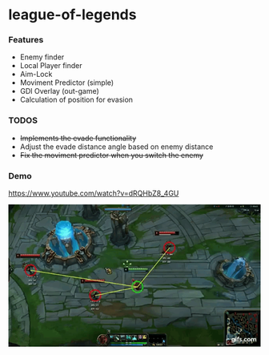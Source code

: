 # league-of-legends

### Features
- Enemy finder
- Local Player finder
- Aim-Lock
- Moviment Predictor (simple)
- GDI Overlay (out-game)
- Calculation of position for evasion

### TODOS
* ~~Implements the evade functionality~~
* Adjust the evade distance angle based on enemy distance
* ~~Fix the moviment predictor when you switch the enemy~~ 

### Demo
https://www.youtube.com/watch?v=dRQHbZ8_4GU

![](demo.gif)
